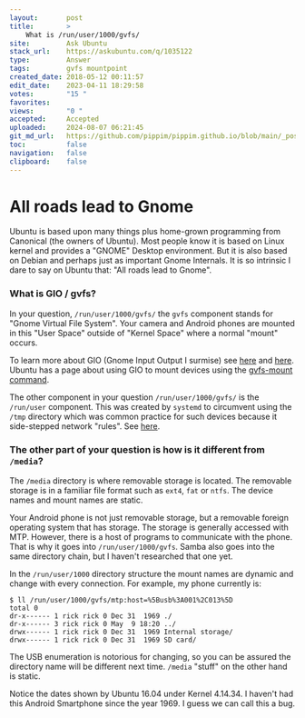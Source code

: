 ```yaml
---
layout:       post
title:        >
    What is /run/user/1000/gvfs/
site:         Ask Ubuntu
stack_url:    https://askubuntu.com/q/1035122
type:         Answer
tags:         gvfs mountpoint
created_date: 2018-05-12 00:11:57
edit_date:    2023-04-11 18:29:58
votes:        "15 "
favorites:    
views:        "0 "
accepted:     Accepted
uploaded:     2024-08-07 06:21:45
git_md_url:   https://github.com/pippim/pippim.github.io/blob/main/_posts/2018/2018-05-12-What-is-_run_user_1000_gvfs_.md
toc:          false
navigation:   false
clipboard:    false
---
```


# All roads lead to Gnome

Ubuntu is based upon many things plus home-grown programming from Canonical (the owners of Ubuntu). Most people know it is based on Linux kernel and provides a "GNOME" Desktop environment. But it is also based on Debian and perhaps just as important Gnome Internals. It is so intrinsic I dare to say on Ubuntu that: "All roads lead to Gnome".

### What is GIO / gvfs?

In your question, `/run/user/1000/gvfs/` the `gvfs` component stands for "Gnome Virtual File System". Your camera and Android phones are mounted in this "User Space" outside of "Kernel Space" where a normal "mount" occurs.

To learn more about GIO (Gnome Input Output I surmise) see [here][1] and [here][2]. Ubuntu has a page about using GIO to mount devices using the [gvfs-mount command][3].

The other component in your question `/run/user/1000/gvfs/` is the `/run/user` component. This was created by `systemd` to circumvent using the `/tmp` directory which was common practice for such devices because it side-stepped network "rules". See [here][4].

### The other part of your question is how is it different from `/media`?

The `/media` directory is where removable storage is located. The removable storage is in a familiar file format such as `ext4`, `fat` or `ntfs`. The device names and mount names are static.

Your Android phone is not just removable storage, but a removable foreign operating system that has storage. The storage is generally accessed with MTP. However, there is a host of programs to communicate with the phone. That is why it goes into `/run/user/1000/gvfs`. Samba also goes into the same directory chain, but I haven't researched that one yet. 

In the `/run/user/1000` directory structure the mount names are dynamic and change with every connection. For example, my phone currently is:

``` 
$ ll /run/user/1000/gvfs/mtp:host=%5Busb%3A001%2C013%5D
total 0
dr-x------ 1 rick rick 0 Dec 31  1969 ./
dr-x------ 3 rick rick 0 May  9 18:20 ../
drwx------ 1 rick rick 0 Dec 31  1969 Internal storage/
drwx------ 1 rick rick 0 Dec 31  1969 SD card/
```

The USB enumeration is notorious for changing, so you can be assured the directory name will be different next time. `/media` "stuff" on the other hand is static.

Notice the dates shown by Ubuntu 16.04 under Kernel 4.14.34. I haven't had this Android Smartphone since the year 1969. I guess we can call this a bug.

  [1]: https://developer.gnome.org/gio/stable/ch01.html
  [2]: https://developer.gnome.org/gio/stable/gio.html
  [3]: http://manpages.ubuntu.com/manpages/xenial/man1/gvfs-mount.1.html
  [4]: https://unix.stackexchange.com/a/162911/200094
